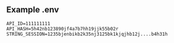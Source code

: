 ## Example .env

```env
API_ID=111111111
API_HASH=5h42nb123890jf4a7b7hh19jjk55b02r
STRING_SESSION=1235bjenbikb2k35nj3125bk1kjqjhb12j....b4h31h
```